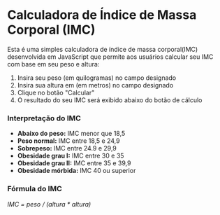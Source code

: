 # Calculadora de Índice de Massa Corporal (IMC)

Esta é uma simples calculadora de índice de massa corporal(IMC) desenvolvida em JavaScript que permite aos usuários calcular seu IMC com base em seu peso e altura:

1. Insira seu peso (em quilogramas) no campo designado
2. Insira sua altura em (em metros) no campo designado
3. Clique no botão "Calcular"
4. O resultado do seu IMC será exibido abaixo do botão de cálculo

### Interpretação do IMC

+ **Abaixo do peso:** IMC menor que 18,5
+ **Peso normal:** IMC entre 18,5 e 24,9
+ **Sobrepeso:** IMC entre 24.9 e 29,9
+ **Obesidade grau I:** IMC entre 30 e 35
+ **Obesidade grau II:** IMC entre 35 e 39,9
+ **Obesidade mórbida:** IMC 40 ou superior

### Fórmula do IMC

*IMC = peso / (altura * altura)*
